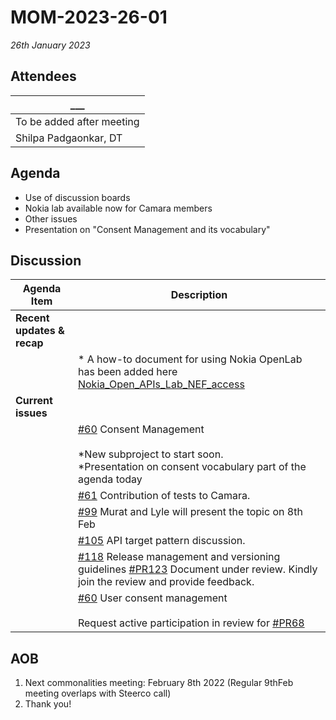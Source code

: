 # MOM-2023-26-01

*26th January 2023*

## Attendees

| \_\_\_ |
| --- |
| To be added after meeting |
| Shilpa Padgaonkar, DT |

## Agenda

* Use of discussion boards
* Nokia lab available now for Camara members
* Other issues
* Presentation on "Consent Management and its vocabulary"

## Discussion

| Agenda Item | Description |
| ----------- | ----------- |
| **Recent updates & recap** |  |
|  | \* A how-to document for using Nokia OpenLab has been added here [Nokia_Open_APIs_Lab_NEF_access](https://github.com/camaraproject/WorkingGroups/blob/main/Commonalities/documentation/SupportingDocuments/Nokia_Open_APIs_Lab_NEF_access.md) |
| **Current issues** |  |
|  | [#60](https://github.com/camaraproject/WorkingGroups/issues/60) Consent Management<br><br>\*New subproject to start soon.<br>\*Presentation on consent vocabulary part of the agenda today |
|  | [#61](https://github.com/camaraproject/WorkingGroups/issues/61) Contribution of tests to Camara. |
|  | [#99](https://github.com/camaraproject/WorkingGroups/issues/99) Murat and Lyle will present the topic on 8th Feb |
|  | [#105](https://github.com/camaraproject/WorkingGroups/issues/105) API target pattern discussion. |
|  | [#118](https://github.com/camaraproject/WorkingGroups/issues/118) Release management and versioning guidelines [#PR123](https://github.com/camaraproject/WorkingGroups/pull/77) Document under review. Kindly join the review and provide feedback. |
|  | [#60](https://github.com/camaraproject/WorkingGroups/issues/60) User consent management<br><br>Request active participation in review for [#PR68](https://github.com/camaraproject/WorkingGroups/pull/68) |

## AOB

1. Next commonalities meeting: February 8th 2022 (Regular 9thFeb meeting overlaps with Steerco call)
2. Thank you!

